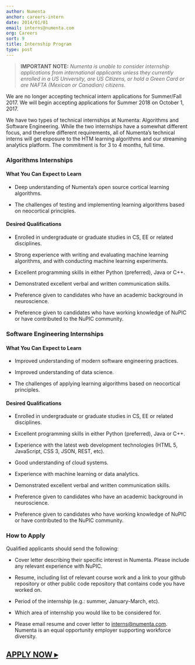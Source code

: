 ```yaml
---
author: Numenta
anchor: careers-intern
date: 2014/01/01
email: interns@numenta.com
org: Careers
sort: 9
title: Internship Program
type: post
---
```


> **IMPORTANT NOTE:** *Numenta is unable to consider internship applications
  from international applicants unless they currently enrolled in a US
  University, are US Citizens, or hold a Green Card or are NAFTA (Mexican or
  Canadian) citizens.*

We are no longer accepting technical intern applications for Summer/Fall 2017.
We will begin accepting applications for Summer 2018 on October 1, 2017.

We have two types of technical internships at Numenta: Algorithms and Software
Engineering. While the two internships have a somewhat different focus, and
therefore different requirements, all of Numenta’s technical interns will get
exposure to the HTM learning algorithms and our streaming analytics platform.
The commitment is for 3 to 4 months, full time.  


### Algorithms Internships

#### What You Can Expect to Learn

* Deep understanding of Numenta’s open source cortical learning algorithms.

* The challenges of testing and implementing learning algorithms based on
  neocortical principles.

#### Desired Qualifications

* Enrolled in undergraduate or graduate studies in CS, EE or related
  disciplines.

* Strong experience with writing and evaluating machine learning algorithms, and
  with conducting machine learning experiments.

* Excellent programming skills in either Python (preferred), Java or C++.

* Demonstrated excellent verbal and written communication skills.

* Preference given to candidates who have an academic background in
  neuroscience.

* Preference given to candidates who have working knowledge of NuPIC or have
  contributed to the NuPIC community.


### Software Engineering Internships

#### What You Can Expect to Learn

* Improved understanding of modern software engineering practices.

* Improved understanding of data science.

* The challenges of applying learning algorithms based on neocortical
  principles.

#### Desired Qualifications

* Enrolled in undergraduate or graduate studies in CS, EE or related
  disciplines.

* Excellent programming skills in either Python (preferred), Java or C++.

* Experience with the latest web development technologies (HTML 5, JavaScript,
  CSS 3, JSON, REST, etc).

* Good understanding of cloud systems.

* Experience with machine learning or data analytics.

* Demonstrated excellent verbal and written communication skills.

* Preference given to candidates who have an academic background in
  neuroscience.

* Preference given to candidates who have working knowledge of NuPIC or have
  contributed to the NuPIC community.


### How to Apply

Qualified applicants should send the following:

* Cover letter describing their specific interest in Numenta. Please include
  any relevant experience with NuPIC.

* Resume, including list of relevant course work and a link to your github
  repository or other public code repository that contains code you have
  worked on.

* Period of the internship (e.g.: summer, January-March, etc).

* Which area of internship you would like to be considered for.

* Please email resume and cover letter to
  [interns@numenta.com](mailto:interns@numenta.com). Numenta is an equal
  opportunity employer supporting workforce diversity.


## **[APPLY NOW ▸](mailto:interns@numenta.com)**

